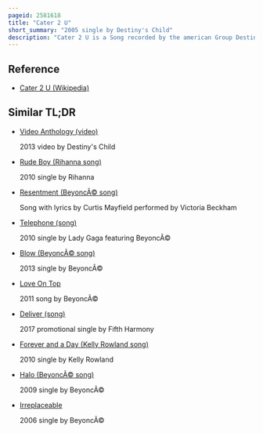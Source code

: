 ```yaml
---
pageid: 2581618
title: "Cater 2 U"
short_summary: "2005 single by Destiny's Child"
description: "Cater 2 U is a Song recorded by the american Group Destiny's Child for their Fifth and final Studio Album Destiny fulfilled. The Song was written by Group Members Beyoncé, Kelly Rowland and Michelle Williams along with Rodney 'Darkchild' Jerkins, Ricky 'Ric Rude' Lewis and Robert Waller, with Beyoncé, Rude and Jerkins handling its Production. An R & B Ballad talking about a Woman's Desire to cater to the Male love Interest of her Life, 'Cater 2 U' contains Synthesizers in its Instrumentation. A Lawsuit filled by singer-songwriter Rickey Allen in 2006 claimed the Group only recorded a Cover of the Song, which was originally his ; however, the Case was settled in 2009."
---
```


## Reference

- [Cater 2 U (Wikipedia)](https://en.wikipedia.org/?curid=2581618)

## Similar TL;DR

- [Video Anthology (video)](/tldr/en/video-anthology-video)

  2013 video by Destiny's Child

- [Rude Boy (Rihanna song)](/tldr/en/rude-boy-rihanna-song)

  2010 single by Rihanna

- [Resentment (BeyoncÃ© song)](/tldr/en/resentment-beyonce-song)

  Song with lyrics by Curtis Mayfield performed by Victoria Beckham

- [Telephone (song)](/tldr/en/telephone-song)

  2010 single by Lady Gaga featuring BeyoncÃ©

- [Blow (BeyoncÃ© song)](/tldr/en/blow-beyonce-song)

  2013 single by BeyoncÃ©

- [Love On Top](/tldr/en/love-on-top)

  2011 song by BeyoncÃ©

- [Deliver (song)](/tldr/en/deliver-song)

  2017 promotional single by Fifth Harmony

- [Forever and a Day (Kelly Rowland song)](/tldr/en/forever-and-a-day-kelly-rowland-song)

  2010 single by Kelly Rowland

- [Halo (BeyoncÃ© song)](/tldr/en/halo-beyonce-song)

  2009 single by BeyoncÃ©

- [Irreplaceable](/tldr/en/irreplaceable)

  2006 single by BeyoncÃ©
